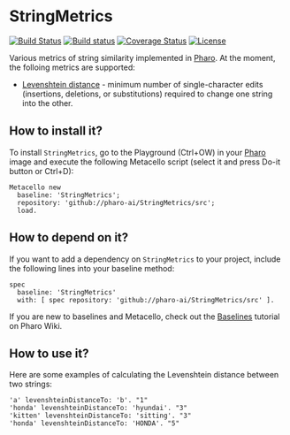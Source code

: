 # StringMetrics

[![Build Status](https://travis-ci.org/pharo-ai/StringMetrics.svg?branch=master)](https://travis-ci.org/pharo-ai/StringMetrics)
[![Build status](https://ci.appveyor.com/api/projects/status/rvuim7w31nf8s0r9?svg=true)](https://ci.appveyor.com/project/olekscode/stringmetrics)
[![Coverage Status](https://coveralls.io/repos/github/pharo-ai/StringMetrics/badge.svg?branch=master)](https://coveralls.io/github/pharo-ai/StringMetrics?branch=master)
[![License](https://img.shields.io/badge/license-MIT-blue.svg)](https://raw.githubusercontent.com/pharo-ai/StringMetrics/master/LICENSE)

Various metrics of string similarity implemented in [Pharo](https://pharo.org/). At the moment, the folloing metrics are supported:

- [Levenshtein distance](https://en.wikipedia.org/wiki/Levenshtein_distance) - minimum number of single-character edits (insertions, deletions, or substitutions) required to change one string into the other.

## How to install it?

To install `StringMetrics`, go to the Playground (Ctrl+OW) in your [Pharo](https://pharo.org/) image and execute the following Metacello script (select it and press Do-it button or Ctrl+D):

```Smalltalk
Metacello new
  baseline: 'StringMetrics';
  repository: 'github://pharo-ai/StringMetrics/src';
  load.
```

## How to depend on it?

If you want to add a dependency on `StringMetrics` to your project, include the following lines into your baseline method:

```Smalltalk
spec
  baseline: 'StringMetrics'
  with: [ spec repository: 'github://pharo-ai/StringMetrics/src' ].
```

If you are new to baselines and Metacello, check out the [Baselines](https://github.com/pharo-open-documentation/pharo-wiki/blob/master/General/Baselines.md) tutorial on Pharo Wiki.

## How to use it?

Here are some examples of calculating the Levenshtein distance between two strings:

```Smalltalk
'a' levenshteinDistanceTo: 'b'. "1"
'honda' levenshteinDistanceTo: 'hyundai'. "3"
'kitten' levenshteinDistanceTo: 'sitting'. "3"
'honda' levenshteinDistanceTo: 'HONDA'. "5"
```
